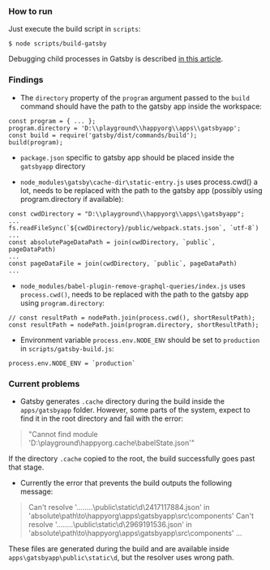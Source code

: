 ### How to run
Just execute the build script in `scripts`:

```
$ node scripts/build-gatsby
``` 

Debugging child processes in Gatsby is described [in this article](https://indepth.dev/how-to-debug-a-child-process-in-node-and-gatsby-js-with-chrome/).

### Findings

- The `directory` property of the `program` argument passed to the `build` command should have the path to the gatsby app inside the workspace:

```
const program = { ... };
program.directory = 'D:\\playground\\happyorg\\apps\\gatsbyapp';
const build = require('gatsby/dist/commands/build');
build(program);
```

- `package.json` specific to gatsby app should be placed  inside the `gatsbyapp` directory

- `node_modules\gatsby\cache-dir\static-entry.js` uses process.cwd() a lot, 
needs to be replaced with the path to the gatsby app (possibly using program.directory if available):

```
const cwdDirectory = "D:\\playground\\happyorg\\apps\\gatsbyapp";
...
fs.readFileSync(`${cwdDirectory}/public/webpack.stats.json`, `utf-8`)
...
const absolutePageDataPath = join(cwdDirectory, `public`, pageDataPath)
...
const pageDataFile = join(cwdDirectory, `public`, pageDataPath)
...
``` 
 
- `node_modules/babel-plugin-remove-graphql-queries/index.js` uses `process.cwd()`,
needs to be replaced with the path to the gatsby app using `program.directory`:
   
```
// const resultPath = nodePath.join(process.cwd(), shortResultPath);
const resultPath = nodePath.join(program.directory, shortResultPath);

```
   
- Environment variable `process.env.NODE_ENV` should be set to `production` in `scripts/gatsby-build.js`:

```
process.env.NODE_ENV = `production`
```

### Current problems

- Gatsby generates `.cache` directory during the build inside the `apps/gatsbyapp` folder. 
However, some parts of the system, expect to find it in the root directory and fail with the error:
> "Cannot find module 'D:\playground\happyorg\.cache\babelState.json'"

If the directory `.cache` copied to the root, the build successfully goes past that stage.

- Currently the error that prevents the build outputs the following message:
> Can't resolve '..\..\..\..\public\static\d\2417117884.json' in 'absolute\path\to\happyorg\apps\gatsbyapp\src\components'
> Can't resolve '..\..\..\..\public\static\d\2969191536.json' in 'absolute\path\to\happyorg\apps\gatsbyapp\src\components'
> ...

These files are generated during the build and are available inside `apps\gatsbyapp\public\static\d`, but the resolver uses wrong path.

